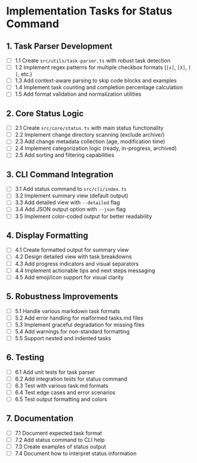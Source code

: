 # Implementation Tasks for Status Command

## 1. Task Parser Development
- [ ] 1.1 Create `src/utils/task-parser.ts` with robust task detection
- [ ] 1.2 Implement regex patterns for multiple checkbox formats (`[x]`, `[X]`, `[ ]`, etc.)
- [ ] 1.3 Add context-aware parsing to skip code blocks and examples
- [ ] 1.4 Implement task counting and completion percentage calculation
- [ ] 1.5 Add format validation and normalization utilities

## 2. Core Status Logic
- [ ] 2.1 Create `src/core/status.ts` with main status functionality
- [ ] 2.2 Implement change directory scanning (exclude archive/)
- [ ] 2.3 Add change metadata collection (age, modification time)
- [ ] 2.4 Implement categorization logic (ready, in-progress, archived)
- [ ] 2.5 Add sorting and filtering capabilities

## 3. CLI Command Integration
- [ ] 3.1 Add status command to `src/cli/index.ts`
- [ ] 3.2 Implement summary view (default output)
- [ ] 3.3 Add detailed view with `--detailed` flag
- [ ] 3.4 Add JSON output option with `--json` flag
- [ ] 3.5 Implement color-coded output for better readability

## 4. Display Formatting
- [ ] 4.1 Create formatted output for summary view
- [ ] 4.2 Design detailed view with task breakdowns
- [ ] 4.3 Add progress indicators and visual separators
- [ ] 4.4 Implement actionable tips and next steps messaging
- [ ] 4.5 Add emoji/icon support for visual clarity

## 5. Robustness Improvements
- [ ] 5.1 Handle various markdown task formats
- [ ] 5.2 Add error handling for malformed tasks.md files
- [ ] 5.3 Implement graceful degradation for missing files
- [ ] 5.4 Add warnings for non-standard formatting
- [ ] 5.5 Support nested and indented tasks

## 6. Testing
- [ ] 6.1 Add unit tests for task parser
- [ ] 6.2 Add integration tests for status command
- [ ] 6.3 Test with various task.md formats
- [ ] 6.4 Test edge cases and error scenarios
- [ ] 6.5 Test output formatting and colors

## 7. Documentation
- [ ] 7.1 Document expected task format
- [ ] 7.2 Add status command to CLI help
- [ ] 7.3 Create examples of status output
- [ ] 7.4 Document how to interpret status information